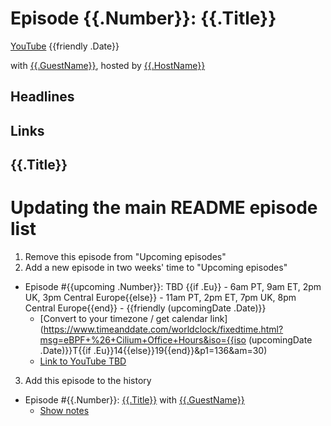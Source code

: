 # Episode {{.Number}}: {{.Title}}

[YouTube]({{.YouTube}})
{{friendly .Date}}

with [{{.GuestName}}]({{.GuestURL}}), hosted by [{{.HostName}}]({{.HostURL}})

## Headlines

## Links

## {{.Title}}


# Updating the main README episode list

1. Remove this episode from "Upcoming episodes"
2. Add a new episode in two weeks' time to "Upcoming episodes"

- Episode #{{upcoming .Number}}: TBD
{{if .Eu}}  - 6am PT, 9am ET, 2pm UK, 3pm Central Europe{{else}}  - 11am PT, 2pm ET, 7pm UK, 8pm Central Europe{{end}} - {{friendly (upcomingDate .Date)}}
  - [Convert to your timezone / get calendar link](https://www.timeanddate.com/worldclock/fixedtime.html?msg=eBPF+%26+Cilium+Office+Hours&iso={{iso (upcomingDate .Date)}}T{{if .Eu}}14{{else}}19{{end}}&p1=136&am=30)
  - [Link to YouTube TBD]()

3. Add this episode to the history

- Episode #{{.Number}}: [{{.Title}}]({{.YouTube}}) with [{{.GuestName}}]({{.GuestURL}})
  - [Show notes]({{.ShowNotesURL}})



